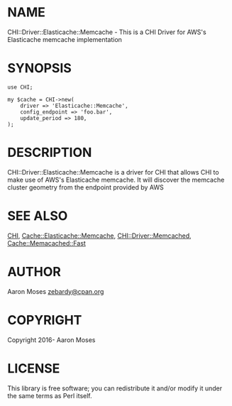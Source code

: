 # NAME

CHI::Driver::Elasticache::Memcache - This is a CHI Driver for AWS's Elasticache memcache implementation

# SYNOPSIS

    use CHI;

    my $cache = CHI->new(
        driver => 'Elasticache::Memcache',
        config_endpoint => 'foo.bar',
        update_period => 180,
    );

# DESCRIPTION

CHI::Driver::Elasticache::Memcache is a driver for CHI that allows CHI to make use of AWS's Elasticache memcache. It will discover the memcache cluster geometry from the endpoint provided by AWS

# SEE ALSO

[CHI](https://metacpan.org/pod/CHI), [Cache::Elasticache::Memcache](https://metacpan.org/pod/Cache::Elasticache::Memcache), [CHI::Driver::Memcached](https://metacpan.org/pod/CHI::Driver::Memcached), [Cache::Memacached::Fast](https://metacpan.org/pod/Cache::Memacached::Fast)

# AUTHOR

Aaron Moses <zebardy@cpan.org>

# COPYRIGHT

Copyright 2016- Aaron Moses

# LICENSE

This library is free software; you can redistribute it and/or modify
it under the same terms as Perl itself.
